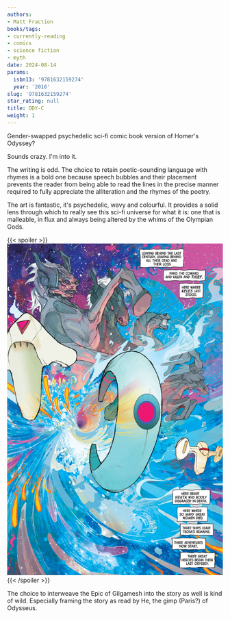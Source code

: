 ```yaml
---
authors:
- Matt Fraction
books/tags:
- currently-reading
- comics
- science fiction
- myth
date: 2024-08-14
params:
  isbn13: '9781632159274'
  year: '2016'
slug: '9781632159274'
star_rating: null
title: ODY-C
weight: 1
---
```


Gender-swapped psychedelic sci-fi comic book version of Homer's Odyssey?

Sounds crazy. I'm into it.

<!--more-->

The writing is odd. The choice to retain poetic-sounding language with rhymes is a bold one because speech bubbles and their placement prevents the reader from being able to read the lines in the precise manner required to fully appreciate the alliteration and the rhymes of the poetry.

The art is fantastic, it's psychedelic, wavy and colourful. It provides a solid lens through which to really see this sci-fi universe for what it is: one that is malleable, in flux and always being altered by the whims of the Olympian Gods.

{{< spoiler >}}
![](p10.jpg)
{{< /spoiler >}}

The choice to interweave the Epic of Gilgamesh into the story as well is kind of wild. Especially framing the story as read by He, the gimp (Paris?) of Odysseus.